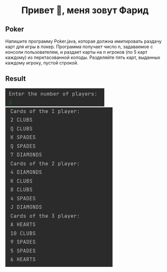 <h1 align="center">Привет 👋, меня зовут Фарид</h1>

## Poker
Напишите программу Poker.java, которая должна имитировать 
раздачу карт для игры в покер. Программа получает число n, задаваемое с 
консоли пользователем, и раздает карты на n игроков (по 5 карт каждому) из 
перетасованной колоды. Разделяйте пять карт, выданных каждому игроку, 
пустой строкой.

## Result
<img src="img/in.png">
<img src="img/out.png">
